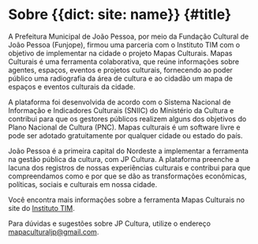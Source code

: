 # Sobre {{dict: site: name}} {#title}

A Prefeitura Municipal de João Pessoa, por meio da Fundação Cultural de João Pessoa (Funjope), firmou uma parceria com o Instituto TIM com o objetivo de implementar na cidade o projeto Mapas Culturais. Mapas Culturais é uma ferramenta colaborativa, que reúne informações sobre agentes, espaços, eventos e projetos culturais, fornecendo ao poder público uma radiografia da área de cultura e ao cidadão um mapa de espaços e eventos culturais da cidade.

A plataforma foi desenvolvida de acordo com o Sistema Nacional de Informação e Indicadores Culturais (SNIIC) do Ministério da Cultura e contribui para que os gestores públicos realizem alguns dos objetivos do Plano Nacional de Cultura (PNC). Mapas culturais é um software livre e pode ser adotado gratuitamente por qualquer cidade ou estado do país.

João Pessoa é a primeira capital do Nordeste a implementar a ferramenta na gestão pública da cultura, com JP Cultura. A plataforma preenche a lacuna dos registros de nossas experiências culturais e contribui para que compreendamos como e por que se dão as transformações econômicas, políticas, sociais e culturais em nossa cidade.

Você encontra mais informações sobre a ferramenta Mapas Culturais no site do [Instituto TIM](http://institutotim.org.br/).

Para dúvidas e sugestões sobre JP Cultura, utilize o endereço [mapaculturaljp@gmail.com](mailto:mapaculturaljp@gmail.com).

